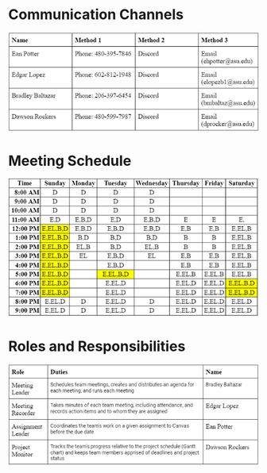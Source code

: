 # Communication Channels

![image caption](Communication_channels.png)

# Meeting Schedule

![image caption](Meeting_schedule.png)

# Roles and Responsibilities

![image caption](Roles_and_Responsibilities.png)
